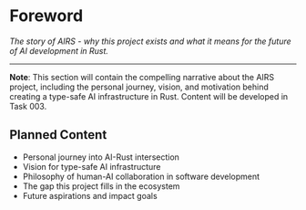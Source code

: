 # Foreword

*The story of AIRS - why this project exists and what it means for the future of AI development in Rust.*

---

**Note**: This section will contain the compelling narrative about the AIRS project, including the personal journey, vision, and motivation behind creating a type-safe AI infrastructure in Rust. Content will be developed in Task 003.

## Planned Content

- Personal journey into AI-Rust intersection
- Vision for type-safe AI infrastructure  
- Philosophy of human-AI collaboration in software development
- The gap this project fills in the ecosystem
- Future aspirations and impact goals
